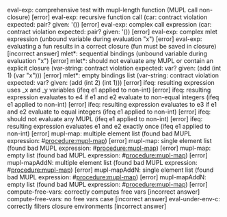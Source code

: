 eval-exp: comprehensive test with mupl-length function (MUPL call non-closure) [error]
eval-exp: recursive function call (car: contract violation   expected: pair?   given: '()) [error]
eval-exp: complex call expression (car: contract violation   expected: pair?   given: '()) [error]
eval-exp: complex mlet expression (unbound variable during evaluation "x") [error]
eval-exp: evaluating a fun results in a correct closure (fun must be saved in closure) [incorrect answer]
mlet*: sequential bindings (unbound variable during evaluation "x") [error]
mlet*: should not evaluate any MUPL or contain an explicit closure (var-string: contract violation   expected: var?   given: (add (int 1) (var "x"))) [error]
mlet*: empty bindings list (var-string: contract violation   expected: var?   given: (add (int 2) (int 1))) [error]
ifeq: resulting expression uses _x and _y variables (ifeq e1 applied to non-int) [error]
ifeq: resulting expression evaluates to e4 if e1 and e2 evaluate to non-equal integers (ifeq e1 applied to non-int) [error]
ifeq: resulting expression evaluates to e3 if e1 and e2 evaluate to equal integers (ifeq e1 applied to non-int) [error]
ifeq: should not evaluate any MUPL (ifeq e1 applied to non-int) [error]
ifeq: resulting expression evaluates e1 and e2 exactly once (ifeq e1 applied to non-int) [error]
mupl-map: multiple element list (found bad MUPL expression: #<procedure:mupl-map>) [error]
mupl-map: single element list (found bad MUPL expression: #<procedure:mupl-map>) [error]
mupl-map: empty list (found bad MUPL expression: #<procedure:mupl-map>) [error]
mupl-mapAddN: multiple element list (found bad MUPL expression: #<procedure:mupl-map>) [error]
mupl-mapAddN: single element list (found bad MUPL expression: #<procedure:mupl-map>) [error]
mupl-mapAddN: empty list (found bad MUPL expression: #<procedure:mupl-map>) [error]
compute-free-vars: correctly computes free vars [incorrect answer]
compute-free-vars: no free vars case [incorrect answer]
eval-under-env-c: correctly filters closure environments [incorrect answer]
